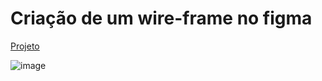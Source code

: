 # Criação de um wire-frame no figma

<a href="https://www.figma.com/file/dbAPbpaScT3zVx4dV6xAdG/Projeto---Criando-um-Wireframe---DIO?type=design&node-id=0%3A1&mode=design&t=COWxFLo1ifaMi7es-1">Projeto</a>
 
![image](https://github.com/josehenriques10/wire-frame/assets/137122689/e3fac624-a4b4-48a7-ada4-b072cb701bd2)
